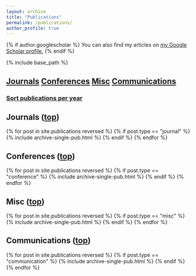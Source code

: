 ```yaml
---
layout: archive
title: "Publications"
permalink: /publications/
author_profile: true
---
```


{% if author.googlescholar %}
  You can also find my articles on <u><a href="{{author.googlescholar}}">my Google Scholar profile</a>.</u>
{% endif %}

{% include base_path %}

<!-- Per TYPE -->

## [Journals](#journals) [Conferences](#conferences) [Misc](#misc) [Communications](#communications) <a name="top"></a>

### [Sort publications per year](/publications/year)

<!--
<div class="{{ include.type | default: "list" }}__item">
    <h2 class="archive__item-title" itemprop="headline">
        <a name="journals"></a>
        Journals
    </h2>
</div>
-->

## Journals <a name="journals"></a> ([top](#top))
{% for post in site.publications reversed %}
    {% if post.type == "journal" %}
        {% include archive-single-pub.html %}
    {% endif %}
{% endfor %}

## Conferences <a name="conferences"></a> ([top](#top))
{% for post in site.publications reversed %}
    {% if post.type == "conference" %}
        {% include archive-single-pub.html %}
    {% endif %}
{% endfor %}

## Misc <a name="misc"></a> ([top](#top))
{% for post in site.publications reversed %}
    {% if post.type == "misc" %}
        {% include archive-single-pub.html %}
    {% endif %}
{% endfor %}

## Communications <a name="communications"></a> ([top](#top))
{% for post in site.publications reversed %}
    {% if post.type == "communication" %}
        {% include archive-single-pub.html %}
    {% endif %}
{% endfor %}

